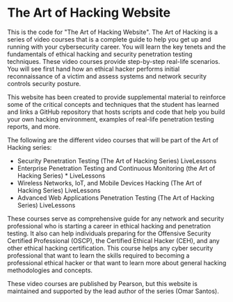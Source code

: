 # The Art of Hacking Website
This is the code for "The Art of Hacking Website".
The Art of Hacking is a series of video courses that is a complete guide to help you get up and running with your cybersecurity career. You will learn the key tenets and the fundamentals of ethical hacking and security penetration testing techniques. These video courses provide step-by-step real-life scenarios. You will see first hand how an ethical hacker performs initial reconnaissance of a victim and assess systems and network security controls security posture.

This website has been created to provide supplemental material to reinforce some of the critical concepts and techniques that the student has learned and links a GitHub repository that hosts scripts and code that help you build your own hacking environment, examples of real-life penetration testing reports, and more. 

The following are the different video courses that will be part of the Art of Hacking series:

* Security Penetration Testing (The Art of Hacking Series) LiveLessons
* Enterprise Penetration Testing and Continuous Monitoring (the Art of Hacking Series) * LiveLessons
* Wireless Networks, IoT, and Mobile Devices Hacking (The Art of Hacking Series) LiveLessons
* Advanced Web Applications Penetration Testing (The Art of Hacking Series) LiveLessons

These courses serve as comprehensive guide for any network and security professional who is starting a career in ethical hacking and penetration testing. It also can help individuals preparing for the Offensive Security Certified Professional (OSCP), the Certified Ethical Hacker (CEH), and any other ethical hacking certification. This course helps any cyber security professional that want to learn the skills required to becoming a professional ethical hacker or that want to learn more about general hacking methodologies and concepts.


These video courses are published by Pearson, but this website is maintained and supported by the lead author of the series (Omar Santos).
